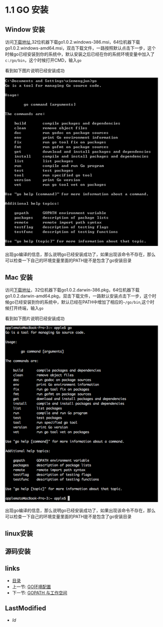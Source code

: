 # 1.1 GO 安装

## Window 安装
    
  访问[下载地址][downlink],32位机器下载go1.0.2.windows-386.msi，64位机器下载go1.0.2.windows-amd64.msi，双击下载文件，一路按照默认点击下一步，这个时候go已经安装到你的系统中，默认安装之后已经在你的系统环境变量中加入了`c:/go/bin`，这个时候打开CMD，输入`go`
  
  看到如下图片说明已经安装成功

  ![](images/1.1.cmd.png?raw=true)
 
  出现go编译的信息，那么说明go已经安装成功了，如果出现该命令不存在，那么可以检查一下自己的环境变量里面的PATH是不是包含了go安装目录

## Mac 安装

  访问[下载地址][downlink]，32位机器下载go1.0.2.darwin-386.pkg，64位机器下载go1.0.2.darwin-amd64.pkg，双击下载文件，一路默认安装点击下一步，这个时候go已经安装到你的系统中，默认已经在PATH中增加了相应的`~/go/bin`,这个时候打开终端，输入`go`

  看到如下图片说明已经安装成功

  ![](images/1.1.mac.png?raw=true)

  出现go编译的信息，那么说明go已经安装成功了，如果出现该命令不存在，那么可以检查一下自己的环境变量里面的PATH是不是包含了go安装目录

## linux安装

## 源码安装

## links
   * [目录](<preface.md>)
   * 上一节: [GO环境配置](<1.md>)
   * 下一节: [GOPATH 与工作空间](<1.2.md>)

## LastModified 
   * $Id$

[downlink]: http://code.google.com/p/go/downloads/list "GO安装下载"